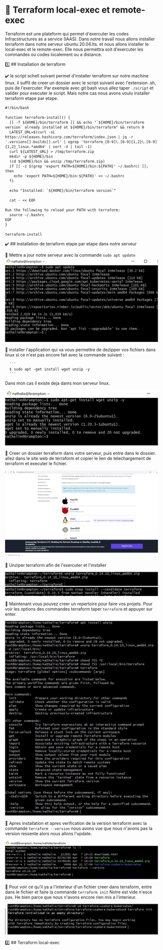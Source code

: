 # 👧 Terraform local-exec et remote-exec

Terraform est une plateform qui permet d'exercuter les codes Infracstructures as a service (IAAS). Dans notre travail nous allons installer terraform dans notre serveur ubuntu 20.04.lts. et nous allons installer le local-exec et le remote-exec. Elle nous permettra soit d'exercuter les commandes ou codes localement ou a distance.

:one: ## Installation de terraform

 ✔️ le script schell suivant permet d'installer terraform sur notre machine linux. il suffit de creer un dossier avec le script suivant avec l'extension .sh, puis de l'exercuter. Par exemple avec git bash vous allez taper `./script` et valider pour executer le script. Mais notre cas nous avons voulu installer terraform etape par etape.

```
#!/bin/bash

function terraform-install() {
  [[ -f ${HOME}/bin/terraform ]] && echo "`${HOME}/bin/terraform version` already installed at ${HOME}/bin/terraform" && return 0
  LATEST_URL=$(curl -sL https://releases.hashicorp.com/terraform/index.json | jq -r '.versions[].builds[].url' | egrep 'terraform_[0-9]\.[0-9]{1,2}\.[0-9]{1,2}_linux.*amd64' | sort -V | tail -1)
  curl ${LATEST_URL} > /tmp/terraform.zip
  mkdir -p ${HOME}/bin
  (cd ${HOME}/bin && unzip /tmp/terraform.zip)
  if [[ -z $(grep 'export PATH=${HOME}/bin:${PATH}' ~/.bashrc) ]]; then
  	echo 'export PATH=${HOME}/bin:${PATH}' >> ~/.bashrc
  fi
  
  echo "Installed: `${HOME}/bin/terraform version`"
  
  cat - << EOF 
 
Run the following to reload your PATH with terraform:
  source ~/.bashrc
EOF
}

terraform-install

```
✔️ ## Installation de terraform etape par etape dans notre serveur

 💙 Mettre a jour notre serveur avec la commande `sudo apt update`
 ![image](images/1.JPG)
 
 💙 installer l'application qui va vous permettre de dezipper vos fichiers dans linux si ce n'est pas encore fait avec la commande suivant :
      
      ```
      $ sudo apt -get install wget unzip -y
      ```
      
  Dans mon cas il existe deja dams mon serveur linux.
  
  ![image](images/2.JPG)
      
  💙 Creer un dossier terraform dans votre serveur, puis entre dans le dossier. allez dans le site web de terraform et copier le lien de telechargement de terraform et executer le fichier.
  
   ![image](images/4.JPG)
      
  💙 Unziper terraform afin de l'exercuter et l'installer
       
   ![image](images/6.JPG)
   ![image](images/7.JPG)
   
  💙 Maintenant vous pouvez creer un repertoire pour faire vos projets. Pour voir les options des commandes terraform taper `terraform` et appuyer sur enter.
 
 ![image](images/8.JPG)

  💙 Apres installation et apres verification de la version terraform avec la commande `terraform --version` nous avons vue que nous n'avons pas la version ressente alors nous allons l'update.
  
   ![image](images/9.JPG)
       
   💙 Pour voir ce qu'il ya a l'interieur d'un fichier creer dans terraform, entre dans le fichier et faire la commande `terraform init` Notre est vide n'esce pas. He bien parce que nous n'avons encore rien mis a l'interieur. 
       
  ![image](images/11.JPG)
 
  :two: ## Terraform local-exec
     

